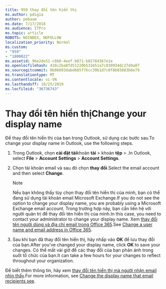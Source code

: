 ```yaml
---
title: 959 thay đổi tên hiển thị
ms.author: pdigia
author: pebaum
ms.date: 7/17/2018
ms.audience: ITPro
ms.topic: article
ROBOTS: NOINDEX, NOFOLLOW
localization_priority: Normal
ms.custom:
- "959"
- "1800022"
ms.assetid: 96e2de51-c8b0-4eef-b071-b02784367e1e
ms.openlocfilehash: 410c2ba8fd51220b531651a7c830934dc27d4a07
ms.sourcegitcommit: 0b06093dabd685f76cc39b1d7c0f8b03883b6e79
ms.translationtype: MT
ms.contentlocale: vi-VN
ms.lasthandoff: 10/25/2019
ms.locfileid: "36736743"
---
```

# <a name="change-your-display-name"></a><span data-ttu-id="c71ba-102">Thay đổi tên hiển thị</span><span class="sxs-lookup"><span data-stu-id="c71ba-102">Change your display name</span></span>
  
<span data-ttu-id="c71ba-103">Để thay đổi tên hiển thị của bạn trong Outlook, sử dụng các bước sau.</span><span class="sxs-lookup"><span data-stu-id="c71ba-103">To change your display name in Outlook, use the following steps.</span></span>
  
1. <span data-ttu-id="c71ba-104">Trong Outlook, chọn **cài đặt tài**khoản **tài** \> khoản **tệp** \> .</span><span class="sxs-lookup"><span data-stu-id="c71ba-104">In Outlook, select **File** \> **Account Settings** \> **Account Settings**.</span></span>

2. <span data-ttu-id="c71ba-105">Chọn tài khoản email và sau đó chọn **thay đổi**.</span><span class="sxs-lookup"><span data-stu-id="c71ba-105">Select the email account and then select **Change**.</span></span>

    > [!NOTE]
    > <span data-ttu-id="c71ba-106">Nếu bạn không thấy tùy chọn thay đổi tên hiển thị của mình, bạn có thể đang sử dụng tài khoản email Microsoft Exchange.</span><span class="sxs-lookup"><span data-stu-id="c71ba-106">If you do not see the option to change your display name, you are probably using a Microsoft Exchange email account.</span></span> <span data-ttu-id="c71ba-107">Trong trường hợp này, bạn cần liên hệ với người quản trị để thay đổi tên hiển thị của mình.</span><span class="sxs-lookup"><span data-stu-id="c71ba-107">In this case, you need to contact your administrator to change your display name.</span></span> <span data-ttu-id="c71ba-108">Xem [thay đổi tên người dùng và địa chỉ email trong Office 365](https://docs.microsoft.com/office365/admin/add-users/change-a-user-name-and-email-address).</span><span class="sxs-lookup"><span data-stu-id="c71ba-108">See [Change a user name and email address in Office 365](https://docs.microsoft.com/office365/admin/add-users/change-a-user-name-and-email-address).</span></span>
  
3. <span data-ttu-id="c71ba-109">Sau khi bạn đã thay đổi tên hiển thị, hãy nhấp vào **OK** để lưu thay đổi của bạn.</span><span class="sxs-lookup"><span data-stu-id="c71ba-109">After you've changed your display name, click **OK** to save your changes.</span></span> <span data-ttu-id="c71ba-110">Có thể mất vài giờ để các thay đổi của bạn phản ánh trong suốt tổ chức của bạn.</span><span class="sxs-lookup"><span data-stu-id="c71ba-110">It can take a few hours for your changes to reflect throughout your organization.</span></span>

<span data-ttu-id="c71ba-111">Để biết thêm thông tin, hãy xem [thay đổi tên hiển thị mà người nhận email nhìn thấy](https://support.office.com/article/2b53331a-ba2a-4803-88dc-ac9fe376c8a9.aspx).</span><span class="sxs-lookup"><span data-stu-id="c71ba-111">For more information, see [Change the display name that email recipients see](https://support.office.com/article/2b53331a-ba2a-4803-88dc-ac9fe376c8a9.aspx).</span></span>
  